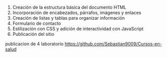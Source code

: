 1. Creación de la estructura básica del documento HTML 
2. Incorporación de encabezados, párrafos, imágenes y enlaces 
3. Creación de listas y tablas para organizar información 
4. Formulario de contacto 
5. Estilización con CSS y adición de interactividad con JavaScript 
6. Publicación del sitio 

publicacion de 4 laboratorio
https://github.com/Sebastian9009/Cursos-en-salud 
